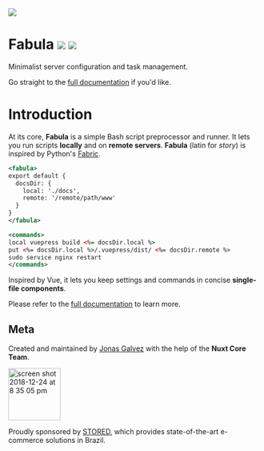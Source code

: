 <img src="https://user-images.githubusercontent.com/12291/50539499-688baf80-0b68-11e9-9eb9-da8f85722ce7.png">

<p align="center">
  <h1>Fabula 
  <a href="http://npmjs.com/package/fabula"><img src="https://badge.fury.io/js/fabula.svg?0.1.2"></a>
  <a href="https://github.com/nuxt/fabula/actions"><img src="https://img.shields.io/badge/build-passing-47c11f.svg"></a></h1>
  <span>Minimalist server configuration and task management.</span>
</p>

Go straight to the [full documentation][docs] if you'd like.

# Introduction

At its core, **Fabula** is a simple Bash script preprocessor and runner. It lets
you run scripts **locally** and on **remote servers**. **Fabula** (latin for 
_story_) is inspired by Python's [Fabric][f].

[f]: https://www.fabfile.org/

```xml
<fabula>
export default {
  docsDir: {
    local: './docs',
    remote: '/remote/path/www' 
  }
}
</fabula>

<commands>
local vuepress build <%= docsDir.local %>
put <%= docsDir.local %>/.vuepress/dist/ <%= docsDir.remote %>
sudo service nginx restart
</commands>
```

Inspired by Vue, it lets you keep settings and commands in concise **single-file components**.

Please refer to the [full documentation][docs] to learn more.

[docs]: https://nuxt.github.io/fabula/

## Meta

Created and maintained by [Jonas Galvez][jg] with the help of the **Nuxt Core Team**.

<img width="104" alt="screen shot 2018-12-24 at 8 35 05 pm" src="https://user-images.githubusercontent.com/12291/50407303-987b3180-07bb-11e9-80b8-9609f99023dc.png">

Proudly sponsored by [STORED][stored], which provides state-of-the-art e-commerce solutions in Brazil.

[jg]: http://hire.jonasgalvez.com.br
[stored]: http://stored.com.br
